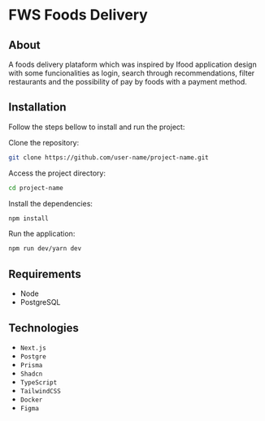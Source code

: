 # FWS Foods Delivery

## About
A foods delivery plataform which was inspired by Ifood application design with some funcionalities as login, search through recommendations, filter restaurants and the possibility of pay by foods with a payment method.

## Installation

Follow the steps bellow to install and run the project:

Clone the repository:

```bash
git clone https://github.com/user-name/project-name.git

```

Access the project directory:

```bash
cd project-name

```

Install the dependencies:

```bash
npm install

```

Run the application:

```bash
npm run dev/yarn dev
```
## Requirements
- Node
- PostgreSQL

## Technologies

- ```Next.js```
- ```Postgre```
- ```Prisma```
- ```Shadcn```
- ```TypeScript```
- ```TailwindCSS```
- ```Docker```
- ```Figma```
